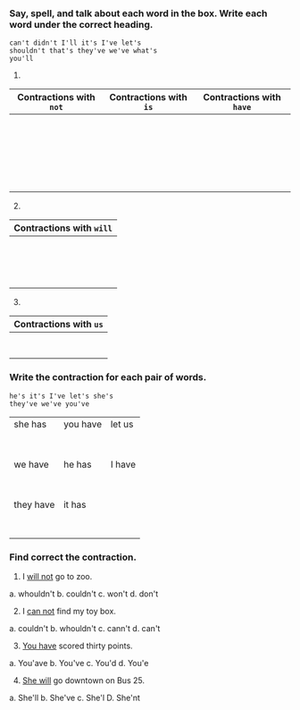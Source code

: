### Say, spell, and talk about each word in the box. Write each word under the correct heading.

```
can't didn't I'll it's I've let's
shouldn't that's they've we've what's
you'll
```
1.
|Contractions with `not`|Contractions with `is`|Contractions with `have`|
|----|----|----|
|<br><br>|<br><br>|<br><br>|
|<br><br>|<br><br>|<br><br>|
|<br><br>|<br><br>|<br><br>|

2.
|Contractions with `will`|
|----|
|<br><br>|
|<br><br>|

3.
|Contractions with `us`|
|----|
|<br><br>|

### Write the contraction for each pair of words.
```
he's it's I've let's she's 
they've we've you've
```
| | | |
|----|----|----|
|she has|you have|let us|
|<br><br>|<br><br>|<br><br>|
|we have|he has|I have|
|<br><br>|<br><br>|<br><br>|
|they have|it has| |
|<br><br>|<br><br>| |

### Find correct the contraction.
1. I <U>will not</U> go to zoo.

a. whouldn't
b. couldn't
c. won't
d. don't

2. I <U>can not</U> find my toy box.

a. couldn't
b. whouldn't
c. cann't
d. can't

3. <U>You have</U> scored thirty points.

a. You'ave
b. You've
c. You'd
d. You'e

4. <U>She will</U> go downtown on Bus 25.

a. She'll
b. She've
c. She'l
D. She'nt

